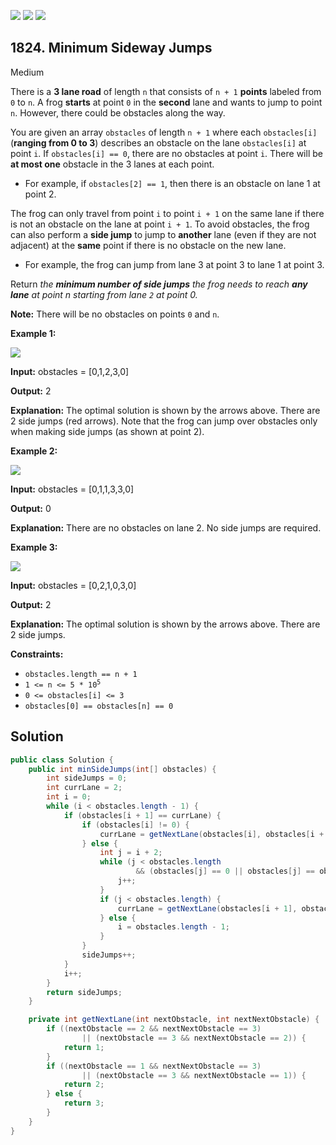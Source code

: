 [![](https://img.shields.io/github/stars/javadev/LeetCode-in-Java?label=Stars&style=flat-square)](https://github.com/javadev/LeetCode-in-Java)
[![](https://img.shields.io/github/forks/javadev/LeetCode-in-Java?label=Fork%20me%20on%20GitHub%20&style=flat-square)](https://github.com/javadev/LeetCode-in-Java/fork)
[![](https://img.shields.io/badge/-LeetCode%20in%20Kotlin-blue?style=flat-square)](https://github.com/javadev/LeetCode-in-Kotlin)

## 1824\. Minimum Sideway Jumps

Medium

There is a **3 lane road** of length `n` that consists of `n + 1` **points** labeled from `0` to `n`. A frog **starts** at point `0` in the **second** lane and wants to jump to point `n`. However, there could be obstacles along the way.

You are given an array `obstacles` of length `n + 1` where each `obstacles[i]` (**ranging from 0 to 3**) describes an obstacle on the lane `obstacles[i]` at point `i`. If `obstacles[i] == 0`, there are no obstacles at point `i`. There will be **at most one** obstacle in the 3 lanes at each point.

*   For example, if `obstacles[2] == 1`, then there is an obstacle on lane 1 at point 2.

The frog can only travel from point `i` to point `i + 1` on the same lane if there is not an obstacle on the lane at point `i + 1`. To avoid obstacles, the frog can also perform a **side jump** to jump to **another** lane (even if they are not adjacent) at the **same** point if there is no obstacle on the new lane.

*   For example, the frog can jump from lane 3 at point 3 to lane 1 at point 3.

Return _the **minimum number of side jumps** the frog needs to reach **any lane** at point n starting from lane `2` at point 0._

**Note:** There will be no obstacles on points `0` and `n`.

**Example 1:**

![](https://assets.leetcode.com/uploads/2021/03/25/ic234-q3-ex1.png)

**Input:** obstacles = [0,1,2,3,0]

**Output:** 2

**Explanation:** The optimal solution is shown by the arrows above. There are 2 side jumps (red arrows). Note that the frog can jump over obstacles only when making side jumps (as shown at point 2). 

**Example 2:**

![](https://assets.leetcode.com/uploads/2021/03/25/ic234-q3-ex2.png)

**Input:** obstacles = [0,1,1,3,3,0]

**Output:** 0

**Explanation:** There are no obstacles on lane 2. No side jumps are required. 

**Example 3:**

![](https://assets.leetcode.com/uploads/2021/03/25/ic234-q3-ex3.png)

**Input:** obstacles = [0,2,1,0,3,0]

**Output:** 2

**Explanation:** The optimal solution is shown by the arrows above. There are 2 side jumps. 

**Constraints:**

*   `obstacles.length == n + 1`
*   <code>1 <= n <= 5 * 10<sup>5</sup></code>
*   `0 <= obstacles[i] <= 3`
*   `obstacles[0] == obstacles[n] == 0`

## Solution

```java
public class Solution {
    public int minSideJumps(int[] obstacles) {
        int sideJumps = 0;
        int currLane = 2;
        int i = 0;
        while (i < obstacles.length - 1) {
            if (obstacles[i + 1] == currLane) {
                if (obstacles[i] != 0) {
                    currLane = getNextLane(obstacles[i], obstacles[i + 1]);
                } else {
                    int j = i + 2;
                    while (j < obstacles.length
                            && (obstacles[j] == 0 || obstacles[j] == obstacles[i + 1])) {
                        j++;
                    }
                    if (j < obstacles.length) {
                        currLane = getNextLane(obstacles[i + 1], obstacles[j]);
                    } else {
                        i = obstacles.length - 1;
                    }
                }
                sideJumps++;
            }
            i++;
        }
        return sideJumps;
    }

    private int getNextLane(int nextObstacle, int nextNextObstacle) {
        if ((nextObstacle == 2 && nextNextObstacle == 3)
                || (nextObstacle == 3 && nextNextObstacle == 2)) {
            return 1;
        }
        if ((nextObstacle == 1 && nextNextObstacle == 3)
                || (nextObstacle == 3 && nextNextObstacle == 1)) {
            return 2;
        } else {
            return 3;
        }
    }
}
```